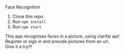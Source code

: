 Face Recognition

1. Clone this repo
2. Run `npm install`
3. Run `npm start`

This app recognises faces in a picture, using clarifai api!  
Register or sign in and provide pictures from an url.  
Give it a try!!!
